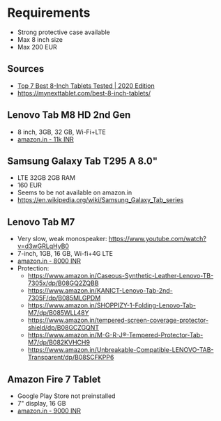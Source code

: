 # Requirements
- Strong protective case available
- Max 8 inch size
- Max 200 EUR

## Sources
- [Top 7 Best 8-Inch Tablets Tested | 2020 Edition](https://www.youtube.com/watch?v=NFAGcS5fe-0)
- https://mynexttablet.com/best-8-inch-tablets/

## Lenovo Tab M8 HD 2nd Gen
- 8 inch, 3GB, 32 GB, Wi-Fi+LTE
- [amazon.in - 11k INR](https://www.amazon.in/Lenovo-Tab-2GB-32GB-Calling/dp/B08BZQ11BN/ref=sr_1_4?dchild=1&keywords=Lenovo+Tab+M8+lte+2nd&qid=1627740198&refinements=p_72%3A1318476031&rnid=1318475031&sr=8-4)


## Samsung Galaxy Tab T295 A 8.0"
- LTE 32GB 2GB RAM
- 160 EUR
- Seems to be not available on amazon.in
- https://en.wikipedia.org/wiki/Samsung_Galaxy_Tab_series

## Lenovo Tab M7
- Very slow, weak monospeaker: https://www.youtube.com/watch?v=d3wGRLqHyB0
- 7-inch, 1GB, 16 GB, Wi-fi+4G LTE
- [amazon.in - 8000 INR](https://www.amazon.in/Lenovo-Tab-16GB-Iron-Grey/dp/B08DD8HKG9/ref=sr_1_5?dchild=1&keywords=Lenovo+Tab+M7&qid=1627730843&sr=8-5)
- Protection:
  - https://www.amazon.in/Caseous-Synthetic-Leather-Lenovo-TB-7305x/dp/B08GQ2ZQBB
  - https://www.amazon.in/KANICT-Lenovo-Tab-2nd-7305F/dp/B085MLGPDM
  - https://www.amazon.in/SHOPPIZY-1-Folding-Lenovo-Tab-M7/dp/B085WLL48Y
  - https://www.amazon.in/tempered-screen-coverage-protector-shield/dp/B08GCZGQNT
  - https://www.amazon.in/M-G-R-J®-Tempered-Protector-Tab-M7/dp/B082KVHCH9
  - https://www.amazon.in/Unbreakable-Compatible-LENOVO-TAB-Transparent/dp/B08SCFKPP6

## Amazon Fire 7 Tablet
- Google Play Store not preinstalled
- 7" display, 16 GB
- [amazon.in - 9000 INR](https://www.amazon.in/All-New-Fire-Tablet-display-16/dp/B07FKR6KXF/ref=sr_1_1?dchild=1&keywords=Fire+7+Tablet&qid=1627730517&sr=8-1)

